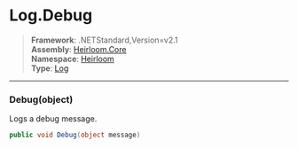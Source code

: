 # Log.Debug

> **Framework**: .NETStandard,Version=v2.1  
> **Assembly**: [Heirloom.Core][0]  
> **Namespace**: [Heirloom][0]  
> **Type**: [Log][1]

--------------------------------------------------------------------------------

### Debug(object)

Logs a debug message.

```cs
public void Debug(object message)
```

[0]: ../Heirloom.Core.md
[1]: Heirloom.Log.md
